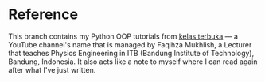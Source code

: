 # Reference

This branch contains my Python OOP tutorials from [kelas terbuka](https://www.youtube.com/watch?v=1PjHsUnOkes&list=PLZS-MHyEIRo7ab0-EveSvf4CLdyOECMm0) — a YouTube channel's name that is managed by Faqihza Mukhlish, a Lecturer that teaches Physics Engineering in ITB (Bandung Institute of Technology), Bandung, Indonesia. It also acts like a note to myself where I can read again after what I've just written.


